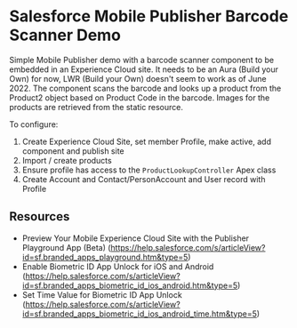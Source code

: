 # Salesforce Mobile Publisher Barcode Scanner Demo #
Simple Mobile Publisher demo with a barcode scanner component to be embedded in an Experience Cloud site. It needs to be an Aura (Build your Own) for now, LWR (Build your Own) doesn't seem to work as of June 2022. The component scans the barcode and looks up a product from the Product2 object based on Product Code in the barcode. Images for the products are retrieved from the static resource.

To configure:
1. Create Experience Cloud Site, set member Profile, make active, add component and publish site 
2. Import / create products
3. Ensure profile has access to the `ProductLookupController` Apex class
4. Create Account and Contact/PersonAccount and User record with Profile

## Resources ##
* Preview Your Mobile Experience Cloud Site with the Publisher Playground App (Beta) (https://help.salesforce.com/s/articleView?id=sf.branded_apps_playground.htm&type=5)
* Enable Biometric ID App Unlock for iOS and Android (https://help.salesforce.com/s/articleView?id=sf.branded_apps_biometric_id_ios_android.htm&type=5)
* Set Time Value for Biometric ID App Unlock (https://help.salesforce.com/s/articleView?id=sf.branded_apps_biometric_id_ios_android_time.htm&type=5)
